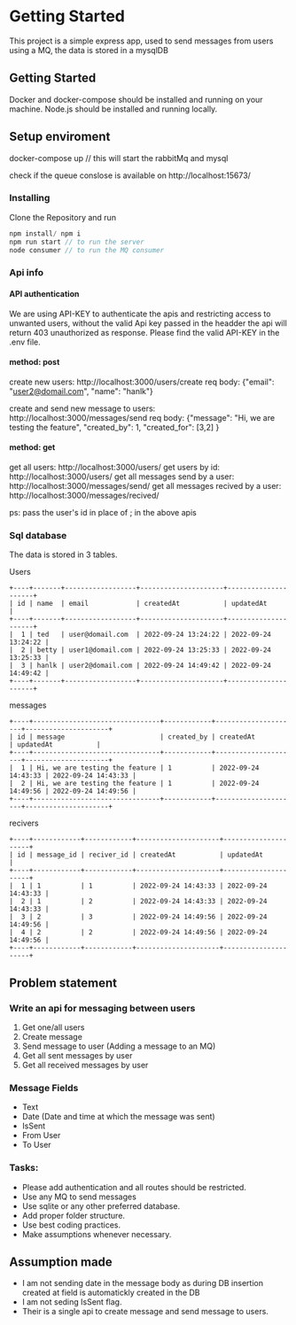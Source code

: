 # Getting Started 

This project is a simple express app, used to send messages from users using a MQ,
the data is stored in a mysqlDB

## Getting Started

Docker and docker-compose should be installed and running on your machine. 
Node.js should be installed and running locally.

## Setup enviroment 

docker-compose up // this will start the rabbitMq and mysql
 
check if the queue conslose is available on http://localhost:15673/

### Installing

Clone the Repository and run

```js
npm install/ npm i
npm run start // to run the server 
node consumer // to run the MQ consumer
```


### Api info

#### API authentication

We are using API-KEY to authenticate the apis and restricting access to unwanted users,
without the valid Api key passed in the headder the api will return 403 unauthorized as response.
Please find the valid API-KEY in the .env file.

#### method: post 

create new users: http://localhost:3000/users/create 
req body:  {"email": "user2@domail.com", "name": "hanlk"}

create and send new message to users: http://localhost:3000/messages/send
req body: {"message": "Hi, we are testing the feature", "created_by": 1, "created_for": [3,2] }

#### method: get

get all users: http://localhost:3000/users/
get users by id: http://localhost:3000/users/<id>
get all messages send by a user: http://localhost:3000/messages/send/<id>
get all messages recived by a user: http://localhost:3000/messages/recived/<id>

ps: pass the user's id in place of <id>; in the above apis

### Sql database

The data is stored in 3 tables.

Users 
```
+----+-------+------------------+---------------------+---------------------+
| id | name  | email            | createdAt           | updatedAt           |
+----+-------+------------------+---------------------+---------------------+
|  1 | ted   | user@domail.com  | 2022-09-24 13:24:22 | 2022-09-24 13:24:22 |
|  2 | betty | user1@domail.com | 2022-09-24 13:25:33 | 2022-09-24 13:25:33 |
|  3 | hanlk | user2@domail.com | 2022-09-24 14:49:42 | 2022-09-24 14:49:42 |
+----+-------+------------------+---------------------+---------------------+
```
messages
```
+----+--------------------------------+------------+---------------------+---------------------+
| id | message                        | created_by | createdAt           | updatedAt           |
+----+--------------------------------+------------+---------------------+---------------------+
|  1 | Hi, we are testing the feature | 1          | 2022-09-24 14:43:33 | 2022-09-24 14:43:33 |
|  2 | Hi, we are testing the feature | 1          | 2022-09-24 14:49:56 | 2022-09-24 14:49:56 |
+----+--------------------------------+------------+---------------------+---------------------+
```
recivers
```
+----+------------+------------+---------------------+---------------------+
| id | message_id | reciver_id | createdAt           | updatedAt           |
+----+------------+------------+---------------------+---------------------+
|  1 | 1          | 1          | 2022-09-24 14:43:33 | 2022-09-24 14:43:33 |
|  2 | 1          | 2          | 2022-09-24 14:43:33 | 2022-09-24 14:43:33 |
|  3 | 2          | 3          | 2022-09-24 14:49:56 | 2022-09-24 14:49:56 |
|  4 | 2          | 2          | 2022-09-24 14:49:56 | 2022-09-24 14:49:56 |
+----+------------+------------+---------------------+---------------------+
```

## Problem statement
### Write an api for messaging between users
1. Get one/all users
2. Create message
3. Send message to user (Adding a message to an MQ)
4. Get all sent messages by user
5. Get all received messages by user

### Message Fields
* Text
* Date (Date and time at which the message was sent)
* IsSent 
* From User
* To User

### Tasks:
* Please add authentication and all routes should be restricted. 
* Use any MQ to send messages
* Use sqlite or any other preferred database. 
* Add proper folder structure.
* Use best coding practices.
* Make assumptions whenever necessary.

## Assumption made
* I am not sending date in the message body as during DB insertion created at field is automatickly created in the DB
* I am not seding IsSent flag.
* Their is a single api to create message and send message to users.
